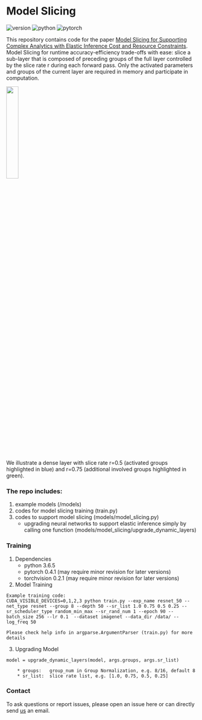 # Model Slicing

![version](https://img.shields.io/badge/version-v2.0-brightgreen)
![python](https://img.shields.io/badge/python-3.6.5-blue)
![pytorch](https://img.shields.io/badge/pytorch-0.4.1-blue)

This repository contains code for the paper [Model Slicing for Supporting Complex Analytics with Elastic Inference Cost and Resource Constraints](https://arxiv.org/abs/1904.01831).
Model Slicing for runtime accuracy-efficiency trade-offs with ease: slice a sub-layer that is composed of preceding groups of the full layer controlled by the slice rate r during each forward pass. Only the activated parameters and groups of the current layer are required in memory and participate in computation.

<img src="https://user-images.githubusercontent.com/14588544/62041132-908ddf00-b22d-11e9-8275-0167fcd27b74.png" width=25%/>

We illustrate a dense layer with slice rate r=0.5 (activated groups highlighted in blue) and r=0.75 (additional involved groups highlighted in green).

### The repo includes:

1. example models (/models)
2. codes for model slicing training (train.py)
3. codes to support model slicing (models/model_slicing.py)
    * upgrading neural networks to support elastic inference simply by calling one function (models/model_slicing/upgrade_dynamic_layers)

### Training
1. Dependencies
    * python 3.6.5
    * pytorch 0.4.1 (may require minor revision for later versions)
    * torchvision 0.2.1 (may require minor revision for later versions)
2. Model Training

```
Example training code:
CUDA_VISIBLE_DEVICES=0,1,2,3 python train.py --exp_name resnet_50 --net_type resnet --group 8 --depth 50 --sr_list 1.0 0.75 0.5 0.25 --sr_scheduler_type random_min_max --sr_rand_num 1 --epoch 90 --batch_size 256 --lr 0.1  --dataset imagenet --data_dir /data/ --log_freq 50

Please check help info in argparse.ArgumentParser (train.py) for more details 
```

3. Upgrading Model

```
model = upgrade_dynamic_layers(model, args.groups, args.sr_list)

    * groups:   group_num in Group Normalization, e.g. 8/16, default 8
    * sr_list:  slice rate list, e.g. [1.0, 0.75, 0.5, 0.25]
```

### Contact
To ask questions or report issues, please open an issue here or can directly send [us](mailto:shaofeng@comp.nus.edu.sg) an email.
